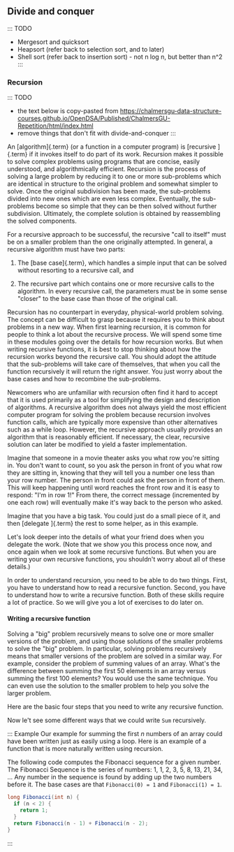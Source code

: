 
## Divide and conquer

::: TODO
- Mergesort and quicksort
- Heapsort (refer back to selection sort, and to later)
- Shell sort (refer back to insertion sort) - not n log n, but better than n^2
:::


### Recursion

::: TODO
- the text below is copy-pasted from
<https://chalmersgu-data-structure-courses.github.io/OpenDSA/Published/ChalmersGU-Repetition/html/index.html>
- remove things that don't fit with divide-and-conquer
:::

An [algorithm]{.term} (or a function in a computer program) is
[recursive <recursion>]{.term} if it invokes itself to do part of its
work.
Recursion makes it possible to solve complex problems using programs
that are concise, easily understood, and algorithmically efficient.
Recursion is the process of solving a large problem by reducing it to
one or more sub-problems which are identical in structure to the
original problem and somewhat simpler to solve.
Once the original subdivision has been made, the sub-problems
divided into new ones which are even less complex.
Eventually, the sub-problems become so simple that they can be then
solved without further subdivision.
Ultimately, the complete solution is obtained by reassembling the
solved components.

For a recursive approach to be successful, the recursive
"call to itself" must be on a smaller problem than the one originally
attempted.
In general, a recursive algorithm must have two parts:

1. The [base case]{.term}, which handles a simple input that can be
   solved without resorting to a recursive call, and

2. The recursive part which contains one or more recursive calls to the
   algorithm.
   In every recursive call, the parameters must be in some sense "closer"
   to the base case than those of the original call.

Recursion has no counterpart in everyday, physical-world problem solving.
The concept can be difficult to grasp because it requires you to think
about problems in a new way.
When first learning recursion, it is common for people to think a lot
about the recursive process.
We will spend some time in these modules going over the details for
how recursion works.
But when writing recursive functions, it is best to
stop thinking about how the recursion works beyond the recursive
call.
You should adopt the attitude that the sub-problems will take care of
themselves, that when you call the function recursively it will return
the right answer.
You just worry about the base cases and how to recombine the
sub-problems.

Newcomers who are unfamiliar with recursion often find it hard to
accept that it is used primarily as a tool for simplifying the design
and description of algorithms.
A recursive algorithm does not always yield the most efficient
computer program for solving the problem because recursion
involves function calls, which are typically more expensive than other
alternatives such as a while loop.
However, the recursive approach usually provides an algorithm that is
reasonably efficient.
If necessary, the clear, recursive solution can later be modified to
yield a faster implementation.

Imagine that someone in a movie theater asks you what row you're
sitting in.
You don't want to count, so you ask the person in front of you what
row they are sitting in, knowing that they will tell you a number one
less than your row number.
The person in front could ask the person in front of them.
This will keep happening until word reaches the front row and it
is easy to respond: "I'm in row 1!"
From there, the correct message (incremented by one each row)
will eventually make it's way back to the person who asked.

Imagine that you have a big task.
You could just do a small piece of it,
and then [delegate <delegation mental model for recursion>]{.term}
the rest to some helper, as in this example.

<!--
.. inlineav:: recurIntroDelegateCON ss
   :long_name: Recursion Introduction Slideshow 1
   :links: AV/RecurTutor/recurIntroCON.css
   :scripts: AV/RecurTutor/recurIntroDelegateCON.js
   :output: show
 -->

Let's look deeper into the details of what your friend does when
you delegate the work.
(Note that we show  you this process once now,
and once again when we look at some recursive functions.
But when you are writing your own recursive functions,
you shouldn't worry about all of these details.)

<!--
.. inlineav:: recurIntroDetailsCON ss
   :long_name: Recursion Introduction Slideshow 2
   :links: AV/RecurTutor/recurIntroCON.css
   :scripts: AV/RecurTutor/recurIntroDetailsCON.js
   :output: show
 -->

In order to understand recursion, you need to be able to do two
things.
First, you have to understand how to read a recursive function.
Second, you have to understand how to write a recursive function.
Both of these skills require a lot of practice.
So we will give you a lot of exercises to do later on.


#### Writing a recursive function

Solving a "big" problem recursively means to solve one or more smaller
versions of the problem, and using those solutions of the smaller
problems to solve the "big" problem.
In particular, solving problems recursively means that
smaller versions of the problem are solved in a similar way.
For example, consider the problem of summing values of an array.
What's the difference between summing the first 50 elements in an
array versus summing the first 100 elements?
You would use the same technique.
You can even use the solution to the smaller problem to help you solve
the larger problem.

Here are the basic four steps that you need to write any recursive function.

<!--
.. inlineav:: recurWriteStepsCON ss
   :long_name: Recursion Code Writing Slideshow 1
   :links: AV/RecurTutor/recurWriteCON.css
   :scripts: AV/RecurTutor/recurWriteStepsCON.js
   :output: show
 -->

Now le't see some different ways that we could write `Sum` recursively.

<!--
.. inlineav:: recurWriteSumCON ss
   :long_name: Recursion Code Writing Slideshow 2
   :links: AV/RecurTutor/recurWriteCON.css
   :scripts: AV/RecurTutor/recurWriteSumCON.js
   :output: show
 -->

::: Example
Our example for summing the first $n$ numbers of an array
could have been written just as easily using a loop.
Here is an example of a function that is more naturally written
using recursion.

The following code computes the Fibonacci sequence for a given number.
The Fibonacci Sequence is the series of numbers: 1, 1, 2, 3, 5, 8,
13, 21, 34, ...
Any number in the sequence is found by adding up the two numbers
before it.
The base cases are that `Fibonacci(0) = 1` and
`Fibonacci(1) = 1`.

```java
long Fibonacci(int n) {
  if (n < 2) {
    return 1;
  }
  return Fibonacci(n - 1) + Fibonacci(n - 2);
}
```
:::

